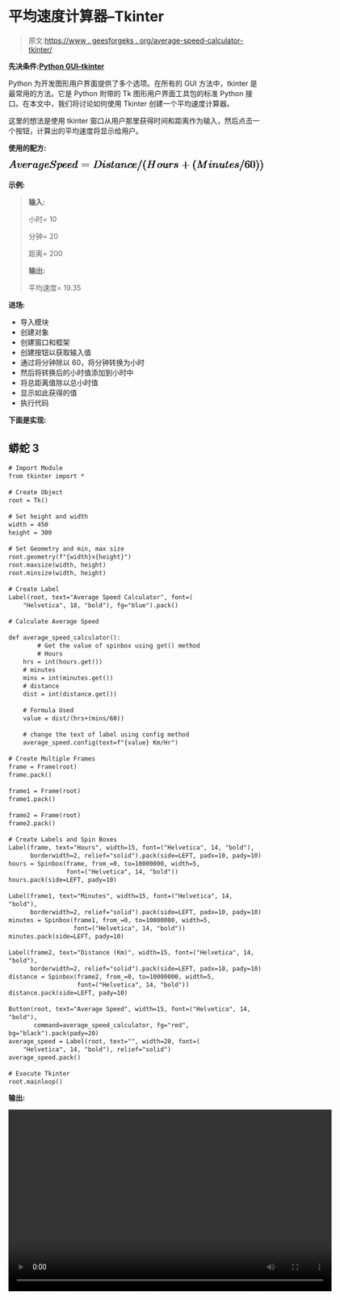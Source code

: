 # 平均速度计算器–Tkinter

> 原文:[https://www . geesforgeks . org/average-speed-calculator-tkinter/](https://www.geeksforgeeks.org/average-speed-calculator-tkinter/)

**先决条件:**[**Python GUI–tkinter**](https://www.geeksforgeeks.org/python-gui-tkinter/)

Python 为开发图形用户界面提供了多个选项。在所有的 GUI 方法中，tkinter 是最常用的方法。它是 Python 附带的 Tk 图形用户界面工具包的标准 Python 接口。在本文中，我们将讨论如何使用 Tkinter 创建一个平均速度计算器。

这里的想法是使用 tkinter 窗口从用户那里获得时间和距离作为输入，然后点击一个按钮，计算出的平均速度将显示给用户。

**使用的配方:**

![Average Speed = Distance/(Hours+(Minutes/60))](img/72720eb8475d7775efdbe5fcb3f77c4d.png "Rendered by QuickLaTeX.com")

**示例:**

> **输入:**
> 
> 小时= 10
> 
> 分钟= 20
> 
> 距离= 200
> 
> **输出:**
> 
> 平均速度= 19.35

**进场:**

*   导入模块
*   创建对象
*   创建窗口和框架
*   创建按钮以获取输入值
*   通过将分钟除以 60，将分钟转换为小时
*   然后将转换后的小时值添加到小时中
*   将总距离值除以总小时值
*   显示如此获得的值
*   执行代码

**下面是实现:**

## 蟒蛇 3

```
# Import Module
from tkinter import *

# Create Object
root = Tk()

# Set height and width
width = 450
height = 300

# Set Geometry and min, max size
root.geometry(f"{width}x{height}")
root.maxsize(width, height)
root.minsize(width, height)

# Create Label
Label(root, text="Average Speed Calculator", font=(
    "Helvetica", 18, "bold"), fg="blue").pack()

# Calculate Average Speed

def average_speed_calculator():
        # Get the value of spinbox using get() method
        # Hours
    hrs = int(hours.get())
    # minutes
    mins = int(minutes.get())
    # distance
    dist = int(distance.get())

    # Formula Used
    value = dist/(hrs+(mins/60))

    # change the text of label using config method
    average_speed.config(text=f"{value} Km/Hr")

# Create Multiple Frames
frame = Frame(root)
frame.pack()

frame1 = Frame(root)
frame1.pack()

frame2 = Frame(root)
frame2.pack()

# Create Labels and Spin Boxes
Label(frame, text="Hours", width=15, font=("Helvetica", 14, "bold"),
      borderwidth=2, relief="solid").pack(side=LEFT, padx=10, pady=10)
hours = Spinbox(frame, from_=0, to=10000000, width=5,
                font=("Helvetica", 14, "bold"))
hours.pack(side=LEFT, pady=10)

Label(frame1, text="Minutes", width=15, font=("Helvetica", 14, "bold"),
      borderwidth=2, relief="solid").pack(side=LEFT, padx=10, pady=10)
minutes = Spinbox(frame1, from_=0, to=10000000, width=5,
                  font=("Helvetica", 14, "bold"))
minutes.pack(side=LEFT, pady=10)

Label(frame2, text="Distance (Km)", width=15, font=("Helvetica", 14, "bold"),
      borderwidth=2, relief="solid").pack(side=LEFT, padx=10, pady=10)
distance = Spinbox(frame2, from_=0, to=10000000, width=5,
                   font=("Helvetica", 14, "bold"))
distance.pack(side=LEFT, pady=10)

Button(root, text="Average Speed", width=15, font=("Helvetica", 14, "bold"),
       command=average_speed_calculator, fg="red", bg="black").pack(pady=20)
average_speed = Label(root, text="", width=20, font=(
    "Helvetica", 14, "bold"), relief="solid")
average_speed.pack()

# Execute Tkinter
root.mainloop()
```

**输出:**

<video class="wp-video-shortcode" id="video-538129-1" width="640" height="360" preload="metadata" controls=""><source type="video/mp4" src="https://media.geeksforgeeks.org/wp-content/uploads/20210106113039/FreeOnlineScreenRecorderProject7.mp4?_=1">[https://media.geeksforgeeks.org/wp-content/uploads/20210106113039/FreeOnlineScreenRecorderProject7.mp4](https://media.geeksforgeeks.org/wp-content/uploads/20210106113039/FreeOnlineScreenRecorderProject7.mp4)</video>